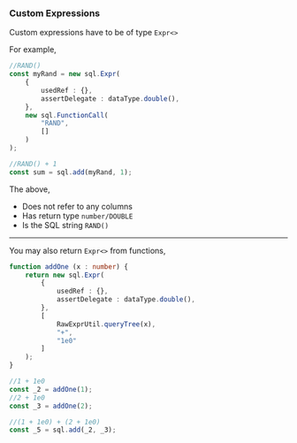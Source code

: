 ### Custom Expressions

Custom expressions have to be of type `Expr<>`

For example,

```ts
//RAND()
const myRand = new sql.Expr(
    {
        usedRef : {},
        assertDelegate : dataType.double(),
    },
    new sql.FunctionCall(
        "RAND",
        []
    )
);

//RAND() + 1
const sum = sql.add(myRand, 1);
```

The above,

+ Does not refer to any columns
+ Has return type `number/DOUBLE`
+ Is the SQL string `RAND()`

-----

You may also return `Expr<>` from functions,

```ts
function addOne (x : number) {
    return new sql.Expr(
        {
            usedRef : {},
            assertDelegate : dataType.double(),
        },
        [
            RawExprUtil.queryTree(x),
            "+",
            "1e0"
        ]
    );
}

//1 + 1e0
const _2 = addOne(1);
//2 + 1e0
const _3 = addOne(2);

//(1 + 1e0) + (2 + 1e0)
const _5 = sql.add(_2, _3);
```